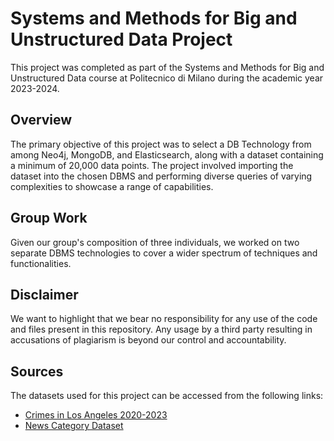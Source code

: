 
# Systems and Methods for Big and Unstructured Data Project

This project was completed as part of the Systems and Methods for Big and Unstructured Data course at Politecnico di Milano during the academic year 2023-2024.

## Overview

The primary objective of this project was to select a DB Technology from among Neo4j, MongoDB, and Elasticsearch, along with a dataset containing a minimum of 20,000 data points. The project involved importing the dataset into the chosen DBMS and performing diverse queries of varying complexities to showcase a range of capabilities.

## Group Work

Given our group's composition of three individuals, we worked on two separate DBMS technologies to cover a wider spectrum of techniques and functionalities.

## Disclaimer

We want to highlight that we bear no responsibility for any use of the code and files present in this repository. Any usage by a third party resulting in accusations of plagiarism is beyond our control and accountability.

## Sources

The datasets used for this project can be accessed from the following links:

- [Crimes in Los Angeles 2020-2023](https://www.kaggle.com/datasets/asaniczka/crimes-in-los-angeles-2020-2023)
- [News Category Dataset](https://www.kaggle.com/datasets/rmisra/news-category-dataset)
